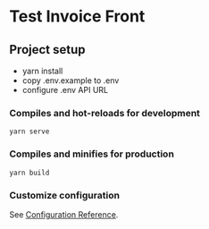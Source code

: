 # Test Invoice Front

## Project setup
- yarn install
- copy .env.example to .env
- configure .env API URL

### Compiles and hot-reloads for development
```
yarn serve
```

### Compiles and minifies for production
```
yarn build
```

### Customize configuration
See [Configuration Reference](https://cli.vuejs.org/config/).
